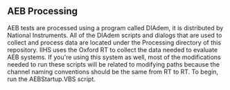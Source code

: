 ## AEB Processing
AEB tests are processed using a program called DIAdem, it is distributed by National Instruments. All of the DIAdem scripts and dialogs that are used to collect and process data are located under the Processing directory of this repository.
IIHS uses the Oxford RT to collect the data needed to evaluate AEB systems. If you're using this system as well, most of the modifications needed to run these scripts will be related to modifying paths because the channel naming conventions should be the same from RT to RT.
To begin, run the AEBStartup.VBS script. 
